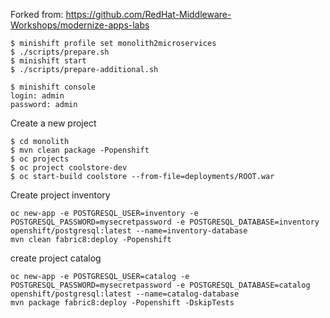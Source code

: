 Forked from:
https://github.com/RedHat-Middleware-Workshops/modernize-apps-labs

~~~
$ minishift profile set monolith2microservices
$ ./scripts/prepare.sh
$ minishift start
$ ./scripts/prepare-additional.sh
~~~

~~~
$ minishift console
login: admin
password: admin
~~~
Create a new project

~~~
$ cd monolith
$ mvn clean package -Popenshift
$ oc projects
$ oc project coolstore-dev
$ oc start-build coolstore --from-file=deployments/ROOT.war
~~~
Create project inventory
~~~
oc new-app -e POSTGRESQL_USER=inventory -e POSTGRESQL_PASSWORD=mysecretpassword -e POSTGRESQL_DATABASE=inventory openshift/postgresql:latest --name=inventory-database
mvn clean fabric8:deploy -Popenshift
~~~

create project catalog
~~~
oc new-app -e POSTGRESQL_USER=catalog -e POSTGRESQL_PASSWORD=mysecretpassword -e POSTGRESQL_DATABASE=catalog openshift/postgresql:latest --name=catalog-database
mvn package fabric8:deploy -Popenshift -DskipTests
~~~
